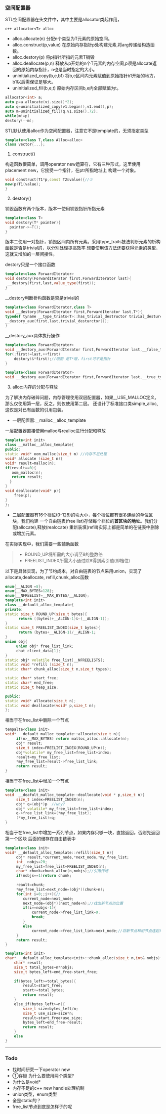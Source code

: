 ### 空间配置器

STL空间配置器在头文件<memory>中，其中主要是allocator类起作用，

```c++ allocator<T> alloc```

+ alloc.allocate(n) 分配n个类型为T元素的原始空间。
+ alloc.construct(p,value) 在原始内存指针p处构建元素,将arg传递给构造函数。
+ alloc.destory(p) 将p指针所指的元素T销毁
+ alloc.deallocate(p,n) 释放从p开始的n个T元素的内存空间,p须是allocate返回的原始内存指针，n也是当时指定的大小。
+ uninitialized_copy(b,e,b1) 将b,e区间内元素赋值到原始指针b1开始的地方，b1以后需保证足够大。
+ uninitialized_fill(b,e,t) 原始内存区间b,e内全部赋值为t。

```c++
allocator<int> a;
auto p=a.allocate(vi.size()*2);
auto q=uninitialized_copy(v1.begin(),v1.end(),p);
auto m=uninitialized_fill(q,v1.size(),72);
while(m!=p)
destory(--m);
```

STL默认使用alloc作为空间配置器，注意它不是template的，无须指定类型

```c++ 
template<class T,class Alloc=alloc>
class vector{...};
```

1. construct()

构造函数很简单，调用operator new运算符，它有三种形式，这里使用placement new，它接受一个指针，在ptr所指地址上
构建一个对象。
```c++
void construct(T1*p,const T2&value){//①
new(p)T1(value);
}
```
2. destory()

销毁函数有两个版本，版本一使用销毁指针所指元素

```c++
template<class T>
void destory(T* pointer){
  pointer->~T();
}
```

版本二使用一对指针，销毁区间内所有元素。采用type_traits技法判断元素的析构函数是否是trivial的，以分别处理提高效率
想要使用该方法还要获得元素的类型，这就又增加的一层间接性。

destory只是一个接口函数
```c++
template<class ForwardIterator>
void destory(ForwardIterator first,ForwardIterator last){
 __destory(first,last,value_type(first));
}
```
__destory判断析构函数是否是trivial的

```c++
template<class ForwardIterator,class T>
void __destory(ForwardIterator first,ForwardIterator last,T*){
typedef tyname __type_triats<T>::has_trivial_destructor trivial_desturctor;
__destory_aux(first,last,trivial_desturctor());
}
```
__destory_aux具体执行操作

```c++
template<class ForwardIterator>
void __destory_aux(ForwardIterator first,ForwardIterator last,__false_type){
for(;first!=last,++first)
    destory(&*first);//哦豁 是T*哦，first可不是指针
}
```

```c++
template<class ForwardIterator>
void __destory_aux(ForwardIterator first,ForwardIterator last,__true_type){}
```

3. alloc:内存的分配与释放

为了解决内存破碎问题，内存管理使用双层配置器，如果__USE_MALLOC定义，那么仅使用第一层，反之，则仅使用第二层。
还设计了标准接口类simple_alloc,这仅是对已有函数的引用包装。

+ 一层配置器:__malloc__alloc_template

一层配置器直接使用malloc与realloc进行分配和释放
```c++
template<int init>
class __malloc__alloc_template{
public:
static void* oom_malloc(size_t n) //内存不足处理
void* allocate (size_t n){
void* result=malloc(n);
if(result==0){
   oom_malloc(n);
   return result;
  }
}
void deallocate(void* p){
    free(p);
}
};
```

+ 二层配置器有16个档位(0-128)的块大小，每个档位都有很多连续的单位区块，我们构建
一个自由链表(free list)存储每个档位的**首区块的地址**。我们分配(allocate),释放(realocate)
重新装填(refill)实际上都是简单的在链表中删除或增加元素。

在实际实现中，我们需要一些辅助函数
> + ROUND_UP将所需的大小调至8的整数倍
> + FREELIST_INDEX所需大小通过除8得到索引值(即档位)

以下是具体实现，为了节约成本，对自由链表的节点采用union，实现了allocate,deallocate,
refill,chunk_alloc函数

```c++
enum{__ALIGN =8};
enum{__MAX_BYTES=128};
enum{__NFREELIST=__MAX_BYTES/__ALIGN};
template<int init>
class __default_alloc_template{ 
private:
static size_t ROUND_UP(size_t bytes){
      return ((bytes)+__ALIGN-1)&~(__ALIGN-1));
}
static size_t FREELIST_INDEX(size_t bytes){
      return (bytes+__ALIGN-1)/__ALIGN-1;
}
union obj{
     union obj* free_list_link;
     chat client_data[1];
}
static obj* volatile free_list[__NFREELISTS];
static void *refill (size_t n);
static char* chunk_alloc(size_t n,size_t types);

static char* start_free;
static char* end_free;
static size_t heap_size;

public:
static void* allocate(size_t n);
static void deallocate(void* p,size_t n);
};
```
相当于在free_list中删除一个节点

```c++
tempalte<class init>
void* __default_malloc_template::allocate(size_t n){
     if(n>__MAX_BYTES) return malloc_alloc::allocate(n);
     obj* result;
     size_t index=FREELIST_INDEX(ROUND_UP(n));
     obj*volatile* my_free_list=free_list+index;
     result=my_free_list;
     *my_free_list=result->free_list_link;
     return result;
}
```
相当于在free_list中增加一个节点

```c++
template<class init>
void  __deafult_malloc_template::deallocate(void * p,size_t n){
     size_t index=FREELIST_INDEX(n);
     obj* q=(obj*)p  //why?
     obj* volatile* my_free_list=free_list+index;
     q->free_list_link=(*my_free_list);
     (*my_free_list)=q;
}
```
相当于在free_list中增加一系列节点，如果内存只够一块，直接返回，否则先返回第一个区块
后面的储存在自由链表中
```c++
template<class init>
void* __default_alloc_template::refill(size_t n){
     obj* result,*current_node,*next_node,*my_free_list;
     int  nobjs=20;
     my_free_list=free_list+FREELIST_INDEX(n);
     char* chunk=chunk_alloc(n,nobjs);//引用传递
     if(nobjs==1)return chunk;
     
     reault=chunk;
     *my_free_list=next_node=(obj*)(chunk+n);
     for(int i=0;;i++){//
        current_node=next_node;
        next_node=(obj*)(next_node+n);//找出新节点的位置
        if(i==nobjs-1){
            current_node->free_list_link=0;
            break;
        }
        else
            current_node->free_list_link=next_node;//将新节点和旧节点连起来
     }
     return result;
}
```

```c++
template<int init>
char* __default_alloc_template<init>::chunk_alloc(size_t n,int& nobjs){//返回值怎么是char*啊
    char* result;
    size_t total_bytes=n*nobjs;
    size_t bytes_left=end_free-start_free;
    
    if(bytes_left>=total_bytes){
        result=start_free;
        start+=total_bytes;
        return result;
    }
    else_if(bytes_left>=n){
        size_t size=bytes_left/n;
        size_t use_size=size*n;
        result=start_free+use_size;
        bytes_left=end_free-result;
        return result;
    }
    else
}
```
---
### Todo
+ 找时间研究一下operator new
+ ①存疑 为什么要使用两个类型?
+ 为什么是void* 
+ 内存不足的c++ new handle处理机制
+ union类型，enum类型
+ 全是static的？
+ free_list节点到底是怎样子的呢
